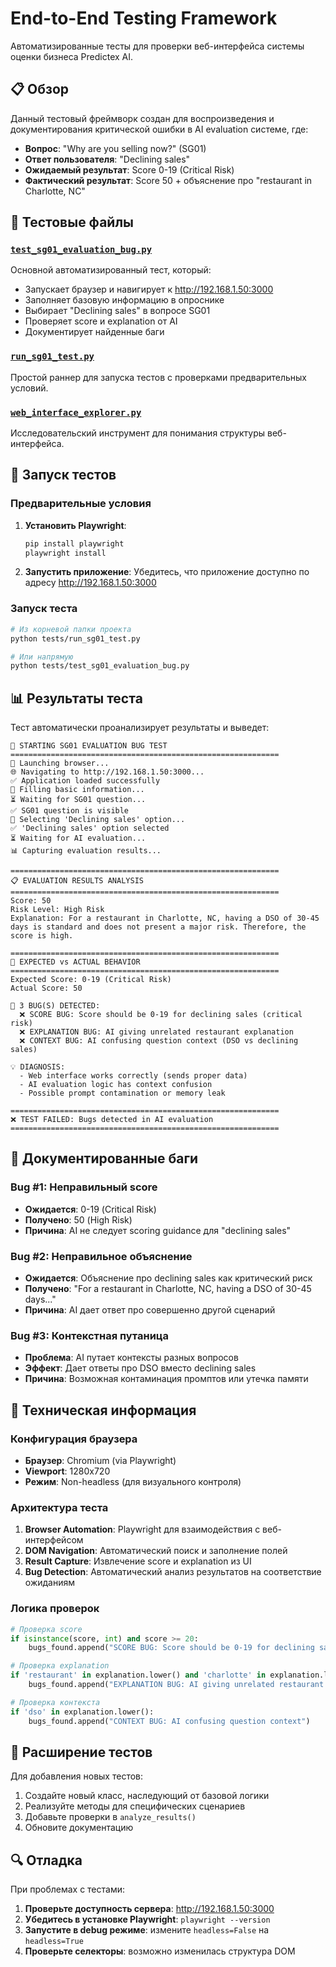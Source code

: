 # End-to-End Testing Framework

Автоматизированные тесты для проверки веб-интерфейса системы оценки бизнеса Predictex AI.

## 📋 Обзор

Данный тестовый фреймворк создан для воспроизведения и документирования критической ошибки в AI evaluation системе, где:

- **Вопрос**: "Why are you selling now?" (SG01)
- **Ответ пользователя**: "Declining sales" 
- **Ожидаемый результат**: Score 0-19 (Critical Risk)
- **Фактический результат**: Score 50 + объяснение про "restaurant in Charlotte, NC"

## 🧪 Тестовые файлы

### [`test_sg01_evaluation_bug.py`](test_sg01_evaluation_bug.py)
Основной автоматизированный тест, который:
- Запускает браузер и навигирует к http://192.168.1.50:3000
- Заполняет базовую информацию в опроснике
- Выбирает "Declining sales" в вопросе SG01
- Проверяет score и explanation от AI
- Документирует найденные баги

### [`run_sg01_test.py`](run_sg01_test.py)
Простой раннер для запуска тестов с проверками предварительных условий.

### [`web_interface_explorer.py`](web_interface_explorer.py)
Исследовательский инструмент для понимания структуры веб-интерфейса.

## 🚀 Запуск тестов

### Предварительные условия

1. **Установить Playwright**:
   ```bash
   pip install playwright
   playwright install
   ```

2. **Запустить приложение**:
   Убедитесь, что приложение доступно по адресу http://192.168.1.50:3000

### Запуск теста

```bash
# Из корневой папки проекта
python tests/run_sg01_test.py

# Или напрямую
python tests/test_sg01_evaluation_bug.py
```

## 📊 Результаты теста

Тест автоматически проанализирует результаты и выведет:

```
🔬 STARTING SG01 EVALUATION BUG TEST
============================================================
🚀 Launching browser...
🌐 Navigating to http://192.168.1.50:3000...
✅ Application loaded successfully
📝 Filling basic information...
⏳ Waiting for SG01 question...
✅ SG01 question is visible
🎯 Selecting 'Declining sales' option...
✅ 'Declining sales' option selected
⏳ Waiting for AI evaluation...
📊 Capturing evaluation results...

============================================================
📋 EVALUATION RESULTS ANALYSIS
============================================================
Score: 50
Risk Level: High Risk
Explanation: For a restaurant in Charlotte, NC, having a DSO of 30-45 days is standard and does not present a major risk. Therefore, the score is high.

============================================================
🎯 EXPECTED vs ACTUAL BEHAVIOR
============================================================
Expected Score: 0-19 (Critical Risk)
Actual Score: 50

🚨 3 BUG(S) DETECTED:
  ❌ SCORE BUG: Score should be 0-19 for declining sales (critical risk)
  ❌ EXPLANATION BUG: AI giving unrelated restaurant explanation
  ❌ CONTEXT BUG: AI confusing question context (DSO vs declining sales)

💡 DIAGNOSIS:
  - Web interface works correctly (sends proper data)
  - AI evaluation logic has context confusion
  - Possible prompt contamination or memory leak

============================================================
❌ TEST FAILED: Bugs detected in AI evaluation
============================================================
```

## 🐛 Документированные баги

### Bug #1: Неправильный score
- **Ожидается**: 0-19 (Critical Risk)
- **Получено**: 50 (High Risk)
- **Причина**: AI не следует scoring guidance для "declining sales"

### Bug #2: Неправильное объяснение
- **Ожидается**: Объяснение про declining sales как критический риск
- **Получено**: "For a restaurant in Charlotte, NC, having a DSO of 30-45 days..."
- **Причина**: AI дает ответ про совершенно другой сценарий

### Bug #3: Контекстная путаница
- **Проблема**: AI путает контексты разных вопросов
- **Эффект**: Дает ответы про DSO вместо declining sales
- **Причина**: Возможная контаминация промптов или утечка памяти

## 🔧 Техническая информация

### Конфигурация браузера
- **Браузер**: Chromium (via Playwright)
- **Viewport**: 1280x720
- **Режим**: Non-headless (для визуального контроля)

### Архитектура теста
1. **Browser Automation**: Playwright для взаимодействия с веб-интерфейсом
2. **DOM Navigation**: Автоматический поиск и заполнение полей
3. **Result Capture**: Извлечение score и explanation из UI
4. **Bug Detection**: Автоматический анализ результатов на соответствие ожиданиям

### Логика проверок
```python
# Проверка score
if isinstance(score, int) and score >= 20:
    bugs_found.append("SCORE BUG: Score should be 0-19 for declining sales")

# Проверка explanation
if 'restaurant' in explanation.lower() and 'charlotte' in explanation.lower():
    bugs_found.append("EXPLANATION BUG: AI giving unrelated restaurant explanation")

# Проверка контекста
if 'dso' in explanation.lower():
    bugs_found.append("CONTEXT BUG: AI confusing question context")
```

## 📝 Расширение тестов

Для добавления новых тестов:

1. Создайте новый класс, наследующий от базовой логики
2. Реализуйте методы для специфических сценариев
3. Добавьте проверки в `analyze_results()`
4. Обновите документацию

## 🔍 Отладка

При проблемах с тестами:

1. **Проверьте доступность сервера**: http://192.168.1.50:3000
2. **Убедитесь в установке Playwright**: `playwright --version`
3. **Запустите в debug режиме**: измените `headless=False` на `headless=True`
4. **Проверьте селекторы**: возможно изменилась структура DOM